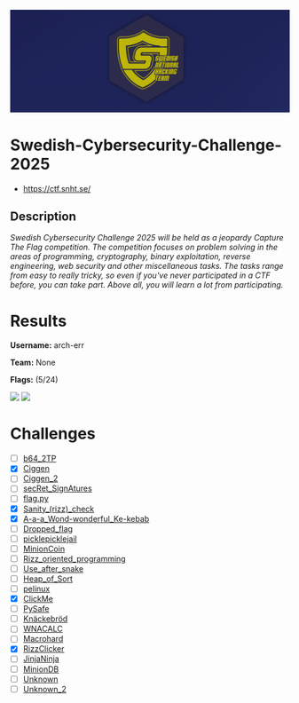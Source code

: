 ![logo](assets/logo.png)

# Swedish-Cybersecurity-Challenge-2025
- https://ctf.snht.se/

## Description
*Swedish Cybersecurity Challenge 2025 will be held as a jeopardy Capture The Flag competition. The competition focuses on problem solving in the areas of programming, cryptography, binary exploitation, reverse engineering, web security and other miscellaneous tasks. The tasks range from easy to really tricky, so even if you've never participated in a CTF before, you can take part. Above all, you will learn a lot from participating.*


# Results
**Username:** arch-err

**Team:** None


**Flags:** (5/24)

![ ](assets/scoreboard.png)
![ ](assets/team-score.png)


# Challenges
- [ ] [b64_2TP](challenges/b64_2TP)
- [x] [Ciggen](challenges/Ciggen)
- [ ] [Ciggen_2](challenges/Ciggen_2)
- [ ] [secRet_SignAtures](challenges/secRet_SignAtures)
- [ ] [flag.py](challenges/flag.py)
- [x] [Sanity_(rizz)_check](challenges/Sanity_(rizz)_check)
- [x] [A-a-a_Wond-wonderful_Ke-kebab](challenges/A-a-a_Wond-wonderful_Ke-kebab)
- [ ] [Dropped_flag](challenges/Dropped_flag)
- [ ] [picklepicklejail](challenges/picklepicklejail)
- [ ] [MinionCoin](challenges/MinionCoin)
- [ ] [Rizz_oriented_programming](challenges/Rizz_oriented_programming)
- [ ] [Use_after_snake](challenges/Use_after_snake)
- [ ] [Heap_of_Sort](challenges/Heap_of_Sort)
- [ ] [pelinux](challenges/pelinux)
- [x] [ClickMe](challenges/ClickMe)
- [ ] [PySafe](challenges/PySafe)
- [ ] [Knäckebröd](challenges/Knäckebröd)
- [ ] [WNACALC](challenges/WNACALC)
- [ ] [Macrohard](challenges/Macrohard)
- [x] [RizzClicker](challenges/RizzClicker)
- [ ] [JinjaNinja](challenges/JinjaNinja)
- [ ] [MinionDB](challenges/MinionDB)
- [ ] [Unknown](challenges/Unknown)
- [ ] [Unknown_2](challenges/Unknown_2)
